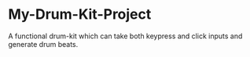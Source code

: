 # My-Drum-Kit-Project
A functional drum-kit which can take both keypress and click inputs and generate drum beats.
